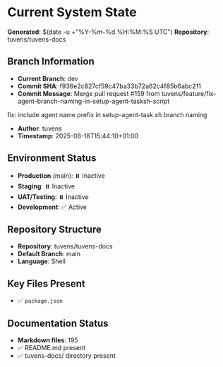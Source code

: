 # Current System State
**Generated**: $(date -u +"%Y-%m-%d %H:%M:%S UTC")
**Repository**: tuvens/tuvens-docs

## Branch Information
- **Current Branch**: dev
- **Commit SHA**: f936e2c827cf59c47ba33b72a62c4f85b6abc211
- **Commit Message**: Merge pull request #159 from tuvens/feature/fix-agent-branch-naming-in-setup-agent-tasksh-script

fix: include agent name prefix in setup-agent-task.sh branch naming
- **Author**: tuvens
- **Timestamp**: 2025-08-18T15:44:10+01:00

## Environment Status
- **Production** (main): ⏸️ Inactive
- **Staging**: ⏸️ Inactive
- **UAT/Testing**: ⏸️ Inactive
- **Development**: ✅ Active

## Repository Structure
- **Repository**: tuvens/tuvens-docs
- **Default Branch**: main
- **Language**: Shell

## Key Files Present
- ✅ `package.json`

## Documentation Status
- **Markdown files**: 195
- ✅ README.md present
- ✅ tuvens-docs/ directory present
